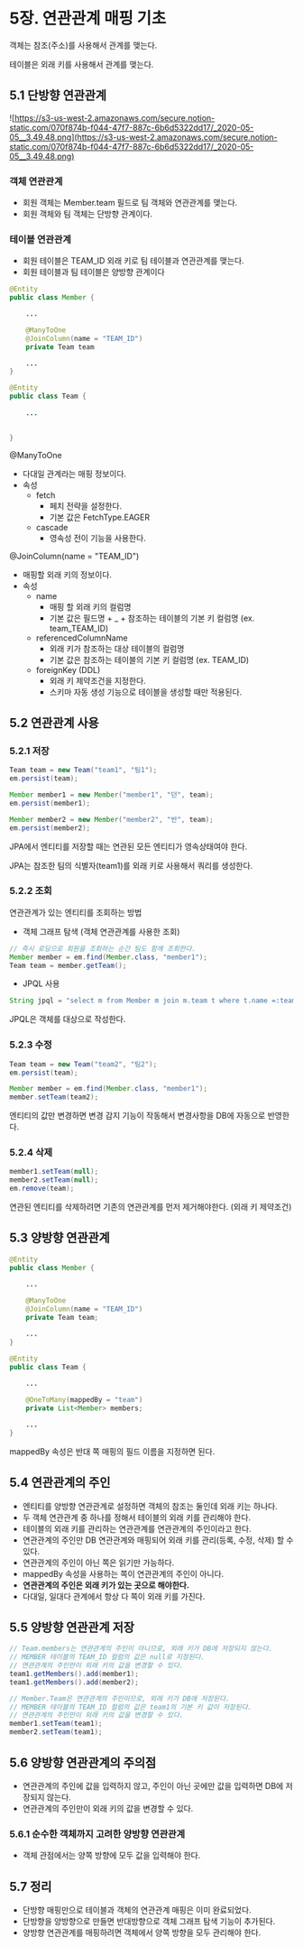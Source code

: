# 5장. 연관관계 매핑 기초
객체는 참조(주소)를 사용해서 관계를 맺는다.

테이블은 외래 키를 사용해서 관계를 맺는다.

## 5.1 단방향 연관관계

![https://s3-us-west-2.amazonaws.com/secure.notion-static.com/070f874b-f044-47f7-887c-6b6d5322dd17/_2020-05-05__3.49.48.png](https://s3-us-west-2.amazonaws.com/secure.notion-static.com/070f874b-f044-47f7-887c-6b6d5322dd17/_2020-05-05__3.49.48.png)

### 객체 연관관계

- 회원 객체는 Member.team 필드로 팀 객체와 연관관계를 맺는다.
- 회원 객체와 팀 객체는 단방향 관계이다.

### 테이블 연관관계

- 회원 테이블은 TEAM_ID 외래 키로 팀 테이블과 연관관계를 맺는다.
- 회원 테이블과 팀 테이블은 양방향 관계이다

```java
@Entity
public class Member {

    ...

    @ManyToOne
    @JoinColumn(name = "TEAM_ID")
    private Team team

    ...
}
```

```java
@Entity
public class Team {
		
    ...

		
}
```

@ManyToOne

- 다대일 관계라는 매핑 정보이다.
- 속성
    - fetch
        - 페치 전략을 설정한다.
        - 기본 값은 FetchType.EAGER
    - cascade
        - 영속성 전이 기능을 사용한다.

@JoinColumn(name = "TEAM_ID")

- 매핑할 외래 키의 정보이다.
- 속성
    - name
        - 매핑 할 외래 키의 컬럼명
        - 기본 값은 필드명 + _ + 참조하는 테이블의 기본 키 컬럼명 (ex. team_TEAM_ID)
    - referencedColumnName
        - 외래 키가 참조하는 대상 테이블의 컬럼명
        - 기본 값은 참조하는 테이블의 기본 키 컬럼명 (ex. TEAM_ID)
    - foreignKey (DDL)
        - 외래 키 제약조건을 지정한다.
        - 스키마 자동 생성 기능으로 테이블을 생성할 때만 적용된다.

## 5.2 연관관계 사용

### 5.2.1 저장

```java
Team team = new Team("team1", "팀1");
em.persist(team);

Member member1 = new Member("member1", "던", team);
em.persist(member1);

Member member2 = new Member("member2", "반", team);
em.persist(member2);
```

JPA에서 엔티티를 저장할 때는 연관된 모든 엔티티가 영속상태여야 한다.

JPA는 참조한 팀의 식별자(team1)를 외래 키로 사용해서 쿼리를 생성한다.

### 5.2.2 조회

연관관계가 있는 엔티티를 조회하는 방법

- 객체 그래프 탐색 (객체 연관관계를 사용한 조회)

```java
// 즉시 로딩으로 회원을 조회하는 순간 팀도 함께 조회한다.
Member member = em.find(Member.class, "member1");
Team team = member.getTeam(); 
```

- JPQL 사용

```java
String jpql = "select m from Member m join m.team t where t.name =:teamName";
```

JPQL은 객체를 대상으로 작성한다.

### 5.2.3 수정

```java
Team team = new Team("team2", "팀2");
em.persist(team);

Member member = em.find(Member.class, "member1");
member.setTeam(team2);
```

엔티티의 값만 변경하면 변경 감지 기능이 작동해서 변경사항을 DB에 자동으로 반영한다.

### 5.2.4 삭제

```java
member1.setTeam(null);
member2.setTeam(null);
em.remove(team);
```

연관된 엔티티를 삭제하려면 기존의 연관관계를 먼저 제거해야한다. (외래 키 제약조건)

## 5.3 양방향 연관관계

```java
@Entity
public class Member {
		
    ...

    @ManyToOne
    @JoinColumn(name = "TEAM_ID")
    private Team team;

    ...
}
```

```java
@Entity
public class Team {
		
    ...

    @OneToMany(mappedBy = "team")
    private List<Member> members;

    ...
}
```

mappedBy 속성은 반대 쪽 매핑의 필드 이름을 지정하면 된다.

## 5.4 연관관계의 주인

- 엔티티를 양방향 연관관계로 설정하면 객체의 참조는 둘인데 외래 키는 하나다.
- 두 객체 연관관계 중 하나를 정해서 테이블의 외래 키를 관리해야 한다.
- 테이블의 외래 키를 관리하는 연관관계를 연관관계의 주인이라고 한다.
- 연관관계의 주인만 DB 연관관계와 매핑되어 외래 키를 관리(등록, 수정, 삭제) 할 수 있다.
- 연관관계의 주인이 아닌 쪽은 읽기만 가능하다.
- mappedBy 속성을 사용하는 쪽이 연관관계의 주인이 아니다.
- **연관관계의 주인은 외래 키가 있는 곳으로 해야한다.**
- 다대일, 일대다 관계에서 항상 다 쪽이 외래 키를 가진다.

## 5.5 양방향 연관관계 저장

```java
// Team.members는 연관관계의 주인이 아니므로, 외래 키가 DB에 저장되지 않는다.
// MEMBER 테이블의 TEAM_ID 컬럼의 값은 null로 지정된다.
// 연관관계의 주인만이 외래 키의 값을 변경할 수 있다.
team1.getMembers().add(member1);
team1.getMembers().add(member2);

// Member.Team은 연관관계의 주인이므로, 외래 키가 DB에 저장된다.
// MEMBER 테이블의 TEAM_ID 컬럼의 값은 team1의 기본 키 값이 저장된다.
// 연관관계의 주인만이 외래 키의 값을 변경할 수 있다.
member1.setTeam(team1);
member2.setTeam(team1);
```

## 5.6 양방향 연관관계의 주의점

- 연관관계의 주인에 값을 입력하지 않고, 주인이 아닌 곳에만 값을 입력하면 DB에 저장되지 않는다.
- 연관관계의 주인만이 외래 키의 값을 변경할 수 있다.

### 5.6.1 순수한 객체까지 고려한 양방향 연관관계

- 객체 관점에서는 양쪽 방향에 모두 값을 입력해야 한다.

## 5.7 정리

- 단방향 매핑만으로 테이블과 객체의 연관관계 매핑은 이미 완료되었다.
- 단방향을 양방향으로 만들면 반대방향으로 객체 그래프 탐색 기능이 추가된다.
- 양방향 연관관계를 매핑하려면 객체에서 양쪽 방향을 모두 관리해야 한다.